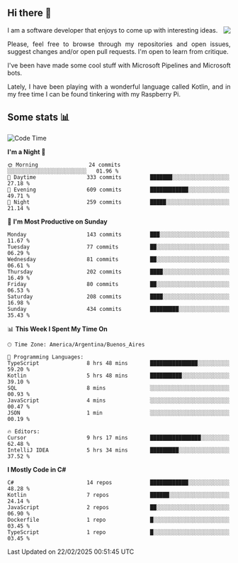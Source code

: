 ## Hi there :slightly_smiling_face:

<img src="https://github-readme-stats.vercel.app/api?username=victorgrycuk&show_icons=true&count_private=true&title_color=F7941E&icon_color=F7941E" align="right">

<p align="justify">
I am a software developer that enjoys to come up with interesting ideas.
<p/>

<p align= "justify">
Please, feel free to browse through my repositories and open issues, suggest changes and/or open pull requests. I'm open to learn from critique.
<p/>


<p align= "justify">
I've been have made some cool stuff with Microsoft Pipelines and Microsoft bots.
<p/>

<p align= "justify">
Lately, I have been playing with a wonderful language called Kotlin, and in my free time I can be found tinkering with my Raspberry Pi.
<p/>

## Some stats :bar_chart:
<!--START_SECTION:waka-->
![Code Time](http://img.shields.io/badge/Code%20Time-2%2C166%20hrs%2055%20mins-blue)

**I'm a Night 🦉** 

```text
🌞 Morning                24 commits          ░░░░░░░░░░░░░░░░░░░░░░░░░   01.96 % 
🌆 Daytime                333 commits         ███████░░░░░░░░░░░░░░░░░░   27.18 % 
🌃 Evening                609 commits         ████████████░░░░░░░░░░░░░   49.71 % 
🌙 Night                  259 commits         █████░░░░░░░░░░░░░░░░░░░░   21.14 % 
```
📅 **I'm Most Productive on Sunday** 

```text
Monday                   143 commits         ███░░░░░░░░░░░░░░░░░░░░░░   11.67 % 
Tuesday                  77 commits          ██░░░░░░░░░░░░░░░░░░░░░░░   06.29 % 
Wednesday                81 commits          ██░░░░░░░░░░░░░░░░░░░░░░░   06.61 % 
Thursday                 202 commits         ████░░░░░░░░░░░░░░░░░░░░░   16.49 % 
Friday                   80 commits          ██░░░░░░░░░░░░░░░░░░░░░░░   06.53 % 
Saturday                 208 commits         ████░░░░░░░░░░░░░░░░░░░░░   16.98 % 
Sunday                   434 commits         █████████░░░░░░░░░░░░░░░░   35.43 % 
```


📊 **This Week I Spent My Time On** 

```text
🕑︎ Time Zone: America/Argentina/Buenos_Aires

💬 Programming Languages: 
TypeScript               8 hrs 48 mins       ███████████████░░░░░░░░░░   59.20 % 
Kotlin                   5 hrs 48 mins       ██████████░░░░░░░░░░░░░░░   39.10 % 
SQL                      8 mins              ░░░░░░░░░░░░░░░░░░░░░░░░░   00.93 % 
JavaScript               4 mins              ░░░░░░░░░░░░░░░░░░░░░░░░░   00.47 % 
JSON                     1 min               ░░░░░░░░░░░░░░░░░░░░░░░░░   00.19 % 

🔥 Editors: 
Cursor                   9 hrs 17 mins       ████████████████░░░░░░░░░   62.48 % 
IntelliJ IDEA            5 hrs 34 mins       █████████░░░░░░░░░░░░░░░░   37.52 % 
```

**I Mostly Code in C#** 

```text
C#                       14 repos            ████████████░░░░░░░░░░░░░   48.28 % 
Kotlin                   7 repos             ██████░░░░░░░░░░░░░░░░░░░   24.14 % 
JavaScript               2 repos             ██░░░░░░░░░░░░░░░░░░░░░░░   06.90 % 
Dockerfile               1 repo              █░░░░░░░░░░░░░░░░░░░░░░░░   03.45 % 
TypeScript               1 repo              █░░░░░░░░░░░░░░░░░░░░░░░░   03.45 % 
```




 Last Updated on 22/02/2025 00:51:45 UTC
<!--END_SECTION:waka-->
